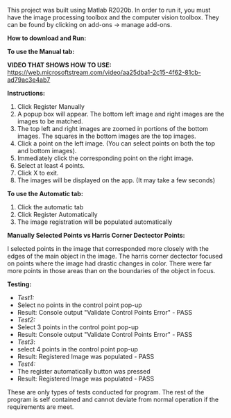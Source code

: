 This project was built using Matlab R2020b. In order to run it, you must have the  image processing toolbox and the computer vision toolbox. They can be found by clicking on add-ons -> manage add-ons. 

**How to download and Run:**


**To use the Manual tab:**

**VIDEO THAT SHOWS HOW TO USE:**
https://web.microsoftstream.com/video/aa25dba1-2c15-4f62-81cb-ad79ac3e4ab7

**Instructions:**

1. Click Register Manually
2. A popup box will appear. The bottom left image and right images are the images to be matched. 
3. The top left and right images are zoomed in portions of the bottom images. The squares in the bottom images are the top images.
4. Click a point on the left image. (You can select points on both the top and bottom images).
5. Immediately click the corresponding point on the right image. 
6. Select at least 4 points. 
7. Click X to exit. 
8. The images will be displayed on the app. (It may take a few seconds)


**To use the Automatic tab:**

1. Click the automatic tab
2. Click Register Automatically
3. The image registration will be populated automatically


**Manually Selected Points vs Harris Corner Dectector Points:**

I selected points in the image that corresponded more closely with the edges of the main object in the image. The harris corner dectector focused on points where the image had drastic changes in color. There were far more points in those areas than on the boundaries of the object in focus.

**Testing:**

- *Test1:*
- Select no points in the control point pop-up
- Result: Console output "Validate Control Points Error" - PASS
- *Test2:*
- Select 3 points in the control point pop-up
- Result: Console output "Validate Control Points Error" - PASS
- *Test3*:
- select 4 points in the control point pop-up
- Result: Registered Image was populated - PASS
- *Test4:*
- The register automatically button was pressed
- Result: Registered Image was populated - PASS


These are only types of tests conducted for program. The rest of the program is self contained and cannot deviate from normal operation if the requirements are meet.

